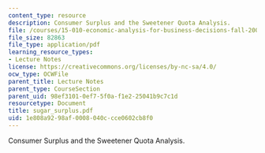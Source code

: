 ```yaml
---
content_type: resource
description: Consumer Surplus and the Sweetener Quota Analysis.
file: /courses/15-010-economic-analysis-for-business-decisions-fall-2004/1e808a9298af0008040ccce0602cb8f0_sugar_surplus.pdf
file_size: 82863
file_type: application/pdf
learning_resource_types:
- Lecture Notes
license: https://creativecommons.org/licenses/by-nc-sa/4.0/
ocw_type: OCWFile
parent_title: Lecture Notes
parent_type: CourseSection
parent_uid: 98ef3101-0ef7-5f0a-f1e2-25041b9c7c1d
resourcetype: Document
title: sugar_surplus.pdf
uid: 1e808a92-98af-0008-040c-cce0602cb8f0
---
```

Consumer Surplus and the Sweetener Quota Analysis.